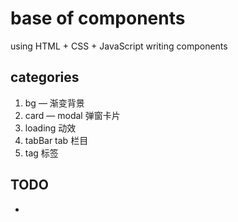 # base of components
using HTML + CSS + JavaScript writing components

## categories
1. bg — 渐变背景
2. card — modal 弹窗卡片
3. loading 动效
4. tabBar tab 栏目
5. tag 标签


## TODO
- 